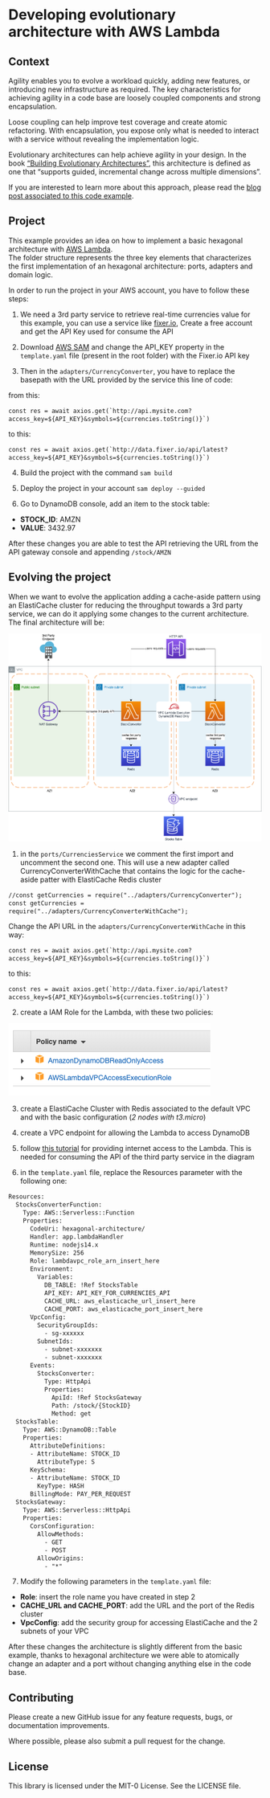 # Developing evolutionary architecture with AWS Lambda

## Context
Agility enables you to evolve a workload quickly, adding new features, or introducing new infrastructure as required. The key characteristics for achieving agility in a code base are loosely coupled components and strong encapsulation.

Loose coupling can help improve test coverage and create atomic refactoring. With encapsulation, you expose only what is needed to interact with a service without revealing the implementation logic.

Evolutionary architectures can help achieve agility in your design. In the book [“Building Evolutionary Architectures”](https://learning.oreilly.com/library/view/building-evolutionary-architectures/9781491986356/), this architecture is defined as one that “supports guided, incremental change across multiple dimensions”.

If you are interested to learn more about this approach, please read the [blog post associated to this code example]().

## Project
This example provides an idea on how to implement a basic hexagonal architecture with [AWS Lambda](https://aws.amazon.com/lambda/).    
The folder structure represents the three key elements that characterizes the first implementation of an hexagonal architecture: ports, adapters and domain logic.

In order to run the project in your AWS account, you have to follow these steps:

1. We need a 3rd party service to retrieve real-time currencies value for this example, you can use a service like [fixer.io](https://fixer.io/), Create a free account and get the API Key used for consume the API

2. Download [AWS SAM](https://aws.amazon.com/serverless/sam/) and change the API_KEY property in the ```template.yaml``` file (present in the root folder) with the Fixer.io API key

3. Then in the ```adapters/CurrencyConverter```, you have to replace the basepath with the URL provided by the service this line of code:

from this:
```
const res = await axios.get(`http://api.mysite.com?access_key=${API_KEY}&symbols=${currencies.toString()}`)
```

to this:
```
const res = await axios.get(`http://data.fixer.io/api/latest?access_key=${API_KEY}&symbols=${currencies.toString()}`)
```

4. Build the project with the command ```sam build```

5. Deploy the project in your account ```sam deploy --guided```

6. Go to DynamoDB console, add an item to the stock table:

- __STOCK_ID__: AMZN
- __VALUE__: 3432.97

After these changes you are able to test the API retrieving the URL from the API gateway console and appending ```/stock/AMZN```

## Evolving the project

When we want to evolve the application adding a cache-aside pattern using an ElastiCache cluster for reducing the throughput towards a 3rd party service, we can do it applying some changes to the current architecture.     
The final architecture will be:

![Hexagonal Architecture with VPC](./hexagonalVPC.png)


1. in the ```ports/CurrenciesService``` we comment the first import and uncomment the second one. This will use a new adapter called CurrencyConverterWithCache that contains the logic for the cache-aside patter with ElastiCache Redis cluster

```
//const getCurrencies = require("../adapters/CurrencyConverter");
const getCurrencies = require("../adapters/CurrencyConverterWithCache");
```
Change the API URL in the ```adapters/CurrencyConverterWithCache``` in this way:

```
const res = await axios.get(`http://api.mysite.com?access_key=${API_KEY}&symbols=${currencies.toString()}`)
```

to this:
```
const res = await axios.get(`http://data.fixer.io/api/latest?access_key=${API_KEY}&symbols=${currencies.toString()}`)
```

2. create a IAM Role for the Lambda, with these two policies:

![IAM role policies](./policies.png)

3. create a ElastiCache Cluster with Redis associated to the default VPC and with the basic configuration (_2 nodes with t3.micro_)

4. create a VPC endpoint for allowing the Lambda to access DynamoDB

5. follow [this tutorial](https://aws.amazon.com/premiumsupport/knowledge-center/internet-access-lambda-function/) for providing internet access to the Lambda. This is needed for consuming the API of the third party service in the diagram

6. in the ```template.yaml``` file, replace the Resources parameter with the following one:

```
Resources:
  StocksConverterFunction:
    Type: AWS::Serverless::Function
    Properties:
      CodeUri: hexagonal-architecture/
      Handler: app.lambdaHandler
      Runtime: nodejs14.x
      MemorySize: 256
      Role: lambdavpc_role_arn_insert_here
      Environment:
        Variables:
          DB_TABLE: !Ref StocksTable
          API_KEY: API_KEY_FOR_CURRENCIES_API
          CACHE_URL: aws_elasticache_url_insert_here
          CACHE_PORT: aws_elasticache_port_insert_here
      VpcConfig:
        SecurityGroupIds:
          - sg-xxxxxx
        SubnetIds:
          - subnet-xxxxxxx
          - subnet-xxxxxxx
      Events:
        StocksConverter:
          Type: HttpApi 
          Properties:
            ApiId: !Ref StocksGateway
            Path: /stock/{StockID}
            Method: get
  StocksTable:
    Type: AWS::DynamoDB::Table
    Properties:
      AttributeDefinitions:
      - AttributeName: STOCK_ID
        AttributeType: S
      KeySchema:
      - AttributeName: STOCK_ID
        KeyType: HASH
      BillingMode: PAY_PER_REQUEST
  StocksGateway:
    Type: AWS::Serverless::HttpApi
    Properties:
      CorsConfiguration:
        AllowMethods:
          - GET
          - POST
        AllowOrigins:
          - "*"
```

7. Modify the following parameters in the ```template.yaml``` file:

- __Role__: insert the role name you have created in step 2
- __CACHE_URL and CACHE_PORT__: add the URL and the port of the Redis cluster
- __VpcConfig__: add the security group for accessing ElastiCache and the 2 subnets of your VPC

After these changes the architecture is slightly different from the basic example, thanks to hexagonal architecture we were able to atomically change an adapter and a port without changing anything else in the code base.

## Contributing

Please create a new GitHub issue for any feature requests, bugs, or documentation improvements.

Where possible, please also submit a pull request for the change.

## License

This library is licensed under the MIT-0 License. See the LICENSE file.